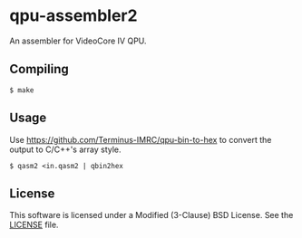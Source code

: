 # qpu-assembler2

An assembler for VideoCore IV QPU.


## Compiling

```
$ make
```


## Usage

Use https://github.com/Terminus-IMRC/qpu-bin-to-hex to convert the output to C/C++'s array style.

```
$ qasm2 <in.qasm2 | qbin2hex
```


## License

This software is licensed under a Modified (3-Clause) BSD License.
See the [LICENSE](LICENSE) file.
